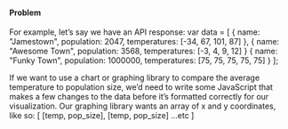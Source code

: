 #### Problem

For example, let’s say we have an API response:
var data = [
  {
    name: "Jamestown",
    population: 2047,
    temperatures: [-34, 67, 101, 87]
  },
  {
    name: "Awesome Town",
    population: 3568,
    temperatures: [-3, 4, 9, 12]
  }
  {
    name: "Funky Town",
    population: 1000000,
    temperatures: [75, 75, 75, 75, 75]
  }
];

If we want to use a chart or graphing library to compare the average temperature to population size, we’d need to write some JavaScript that makes a few changes to the data before it’s formatted correctly for our visualization. Our graphing library wants an array of x and y coordinates, like so:
[
  [temp, pop_size],
  [temp, pop_size]
  …etc
]
